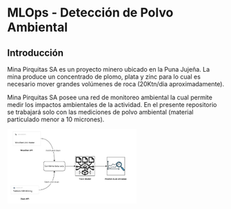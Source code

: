 # MLOps - Detección de Polvo Ambiental

## Introducción 
Mina Pirquitas SA es un proyecto minero ubicado en la Puna Jujeña. La mina produce un concentrado de plomo, plata y zinc para lo cual es necesario mover grandes volúmenes de roca (20Ktn/dia aproximadamente).

Mina Pirquitas SA posee una red de monitoreo ambiental la cual permite medir los impactos ambientales de la actividad. En el presente repositorio se trabajará solo con las mediciones de polvo ambiental (material particulado menor a 10 micrones).

<img src='/img/1.png' alt = 'diagrama de trabajo' width= "300">